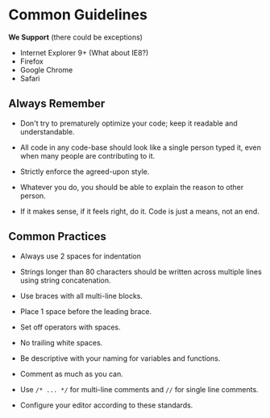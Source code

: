 Common Guidelines
=================

**We Support** (there could be exceptions)

* Internet Explorer 9+ (What about IE8?)
* Firefox
* Google Chrome
* Safari

**Always Remember**
-------------------

* Don't try to prematurely optimize your code;
  keep it readable and understandable.

* All code in any code-base should look like a single person typed it,
  even when many people are contributing to it.

* Strictly enforce the agreed-upon style.

* Whatever you do, you should be able to explain the reason to other person.

* If it makes sense, if it feels right, do it. Code is just a means, not an end.


**Common Practices**
--------------------

* Always use 2 spaces for indentation

* Strings longer than 80 characters should be written across
  multiple lines using string concatenation.

* Use braces with all multi-line blocks.

* Place 1 space before the leading brace.

* Set off operators with spaces.

* No trailing white spaces.

* Be descriptive with your naming for variables and functions.

* Comment as much as you can.

* Use `/* ... */` for multi-line comments and `//` for single line comments.

* Configure your editor according to these standards.
